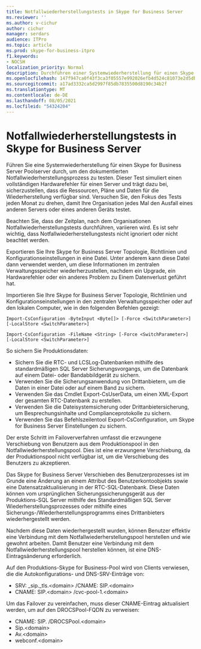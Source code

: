 ```yaml
---
title: Notfallwiederherstellungstests in Skype for Business Server
ms.reviewer: ''
ms.author: v-cichur
author: cichur
manager: serdars
audience: ITPro
ms.topic: article
ms.prod: skype-for-business-itpro
f1.keywords:
- NOCSH
localization_priority: Normal
description: Durchführen einer Systemwiederherstellung für einen Skype for Business Server Poolserver zum Testen des dokumentierten Notfallwiederherstellungsprozesses
ms.openlocfilehash: 147f947ca0f43f3ca3f05557e992026efb4d524c81073e2d5db3be42f51aa47d
ms.sourcegitcommit: a17ad3332ca5d2997f85db7835500d8190c34b2f
ms.translationtype: MT
ms.contentlocale: de-DE
ms.lasthandoff: 08/05/2021
ms.locfileid: "54324204"
---
```

# <a name="disaster-recovery-testing-in-skype-for-business-server"></a>Notfallwiederherstellungstests in Skype for Business Server

Führen Sie eine Systemwiederherstellung für einen Skype for Business Server Poolserver durch, um den dokumentierten Notfallwiederherstellungsprozess zu testen. Dieser Test simuliert einen vollständigen Hardwarefehler für einen Server und trägt dazu bei, sicherzustellen, dass die Ressourcen, Pläne und Daten für die Wiederherstellung verfügbar sind. Versuchen Sie, den Fokus des Tests jeden Monat zu drehen, damit Ihre Organisation jedes Mal den Ausfall eines anderen Servers oder eines anderen Geräts testet. 

Beachten Sie, dass der Zeitplan, nach dem Organisationen Notfallwiederherstellungstests durchführen, variieren wird. Es ist sehr wichtig, dass Notfallwiederherstellungstests nicht ignoriert oder nicht beachtet werden. 

Exportieren Sie Ihre Skype for Business Server Topologie, Richtlinien und Konfigurationseinstellungen in eine Datei. Unter anderem kann diese Datei dann verwendet werden, um diese Informationen im zentralen Verwaltungsspeicher wiederherzustellen, nachdem ein Upgrade, ein Hardwarefehler oder ein anderes Problem zu Einem Datenverlust geführt hat.

Importieren Sie Ihre Skype for Business Server Topologie, Richtlinien und Konfigurationseinstellungen in den zentralen Verwaltungsspeicher oder auf den lokalen Computer, wie in den folgenden Befehlen gezeigt: 

`Import-CsConfiguration -ByteInput <Byte[]> [-Force <SwitchParameter>] [-LocalStore <SwitchParameter>]`

`Import-CsConfiguration -FileName <String> [-Force <SwitchParameter>] [-LocalStore <SwitchParameter>]` 

So sichern Sie Produktionsdaten:

- Sichern Sie die RTC- und LCSLog-Datenbanken mithilfe des standardmäßigen SQL Server Sicherungsvorgangs, um die Datenbank auf einem Datei- oder Bandabbildgerät zu sichern.
- Verwenden Sie die Sicherungsanwendung von Drittanbietern, um die Daten in einer Datei oder auf einem Band zu sichern.
- Verwenden Sie das Cmdlet Export-CsUserData, um einen XML-Export der gesamten RTC-Datenbank zu erstellen.
- Verwenden Sie die Dateisystemsicherung oder Drittanbietersicherung, um Besprechungsinhalte und Complianceprotokolle zu sichern.
- Verwenden Sie das Befehlszeilentool Export-CsConfiguration, um Skype for Business Server Einstellungen zu sichern.

Der erste Schritt im Failoververfahren umfasst die erzwungene Verschiebung von Benutzern aus dem Produktionspool in den Notfallwiederherstellungspool. Dies ist eine erzwungene Verschiebung, da der Produktionspool nicht verfügbar ist, um die Verschiebung des Benutzers zu akzeptieren.

Das Skype for Business Server Verschieben des Benutzerprozesses ist im Grunde eine Änderung an einem Attribut des Benutzerkontoobjekts sowie eine Datensatzaktualisierung in der RTC-SQL-Datenbank. Diese Daten können vom ursprünglichen Sicherungssicherungsgerät aus der Produktions-SQL Server mithilfe des Standardmäßigen SQL Server Wiederherstellungsprozesses oder mithilfe eines Sicherungs-/Wiederherstellungsprogramms eines Drittanbieters wiederhergestellt werden.

Nachdem diese Daten wiederhergestellt wurden, können Benutzer effektiv eine Verbindung mit dem Notfallwiederherstellungspool herstellen und wie gewohnt arbeiten. Damit Benutzer eine Verbindung mit dem Notfallwiederherstellungspool herstellen können, ist eine DNS-Eintragsänderung erforderlich.

Auf den Produktions-Skype for Business-Pool wird von Clients verwiesen, die die Autokonfigurations- und DNS-SRV-Einträge von:

- SRV: _sip._tls.\<domain> /CNAME: SIP.\<domain>
- CNAME: SIP.\<domain> /cvc-pool-1.\<domain>

Um das Failover zu vereinfachen, muss dieser CNAME-Eintrag aktualisiert werden, um auf den DROCSPool-FQDN zu verweisen:

- CNAME: SIP.<domain> /DROCSPool.\<domain>
- Sip.\<domain>
- Av.\<domain>
- webconf.\<domain>
